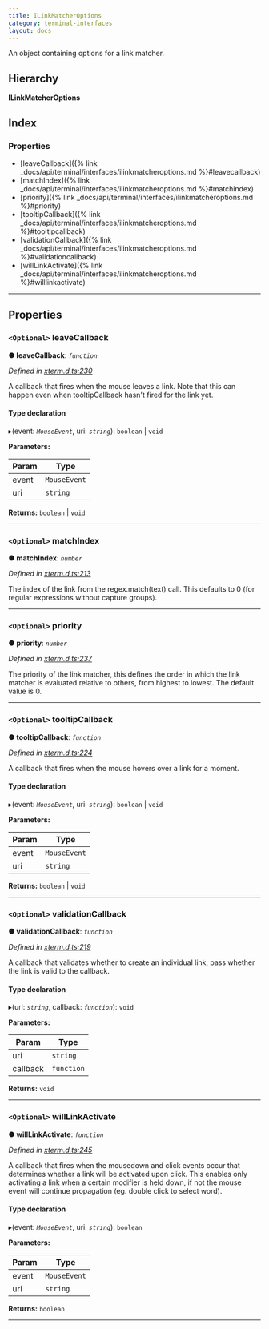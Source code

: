 ```yaml
---
title: ILinkMatcherOptions
category: terminal-interfaces
layout: docs
---
```


An object containing options for a link matcher.

## Hierarchy

**ILinkMatcherOptions**

## Index

### Properties

* [leaveCallback]({% link _docs/api/terminal/interfaces/ilinkmatcheroptions.md %}#leavecallback)
* [matchIndex]({% link _docs/api/terminal/interfaces/ilinkmatcheroptions.md %}#matchindex)
* [priority]({% link _docs/api/terminal/interfaces/ilinkmatcheroptions.md %}#priority)
* [tooltipCallback]({% link _docs/api/terminal/interfaces/ilinkmatcheroptions.md %}#tooltipcallback)
* [validationCallback]({% link _docs/api/terminal/interfaces/ilinkmatcheroptions.md %}#validationcallback)
* [willLinkActivate]({% link _docs/api/terminal/interfaces/ilinkmatcheroptions.md %}#willlinkactivate)

---

## Properties

<a id="leavecallback"></a>

### `<Optional>` leaveCallback

**● leaveCallback**: *`function`*

*Defined in [xterm.d.ts:230](https://github.com/xtermjs/xterm.js/blob/master/typings/xterm.d.ts#L230)*

A callback that fires when the mouse leaves a link. Note that this can happen even when tooltipCallback hasn't fired for the link yet.

#### Type declaration
▸(event: *`MouseEvent`*, uri: *`string`*):  `boolean` &#124; `void`

**Parameters:**

| Param | Type |
| ------ | ------ |
| event | `MouseEvent` |
| uri | `string` |

**Returns:**  `boolean` &#124; `void`

___
<a id="matchindex"></a>

### `<Optional>` matchIndex

**● matchIndex**: *`number`*

*Defined in [xterm.d.ts:213](https://github.com/xtermjs/xterm.js/blob/master/typings/xterm.d.ts#L213)*

The index of the link from the regex.match(text) call. This defaults to 0 (for regular expressions without capture groups).

___
<a id="priority"></a>

### `<Optional>` priority

**● priority**: *`number`*

*Defined in [xterm.d.ts:237](https://github.com/xtermjs/xterm.js/blob/master/typings/xterm.d.ts#L237)*

The priority of the link matcher, this defines the order in which the link matcher is evaluated relative to others, from highest to lowest. The default value is 0.

___
<a id="tooltipcallback"></a>

### `<Optional>` tooltipCallback

**● tooltipCallback**: *`function`*

*Defined in [xterm.d.ts:224](https://github.com/xtermjs/xterm.js/blob/master/typings/xterm.d.ts#L224)*

A callback that fires when the mouse hovers over a link for a moment.

#### Type declaration
▸(event: *`MouseEvent`*, uri: *`string`*):  `boolean` &#124; `void`

**Parameters:**

| Param | Type |
| ------ | ------ |
| event | `MouseEvent` |
| uri | `string` |

**Returns:**  `boolean` &#124; `void`

___
<a id="validationcallback"></a>

### `<Optional>` validationCallback

**● validationCallback**: *`function`*

*Defined in [xterm.d.ts:219](https://github.com/xtermjs/xterm.js/blob/master/typings/xterm.d.ts#L219)*

A callback that validates whether to create an individual link, pass whether the link is valid to the callback.

#### Type declaration
▸(uri: *`string`*, callback: *`function`*): `void`

**Parameters:**

| Param | Type |
| ------ | ------ |
| uri | `string` |
| callback | `function` |

**Returns:** `void`

___
<a id="willlinkactivate"></a>

### `<Optional>` willLinkActivate

**● willLinkActivate**: *`function`*

*Defined in [xterm.d.ts:245](https://github.com/xtermjs/xterm.js/blob/master/typings/xterm.d.ts#L245)*

A callback that fires when the mousedown and click events occur that determines whether a link will be activated upon click. This enables only activating a link when a certain modifier is held down, if not the mouse event will continue propagation (eg. double click to select word).

#### Type declaration
▸(event: *`MouseEvent`*, uri: *`string`*): `boolean`

**Parameters:**

| Param | Type |
| ------ | ------ |
| event | `MouseEvent` |
| uri | `string` |

**Returns:** `boolean`

___

